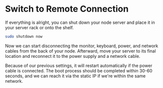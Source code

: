 # Switch to Remote Connection

If everything is alright, you can shut down your node server and place it in your server rack or onto the shelf.

```sh
sudo shutdown now
```

Now we can start disconnecting the monitor, keyboard, power, and network cables from the back of your node. Afterward, move your server to its final location and reconnect it to the power supply and a network cable.

Because of our previous settings, it will restart automatically if the power cable is connected. The boot process should be completed within 30-60 seconds, and we can reach it via the static IP if we're within the same network.
